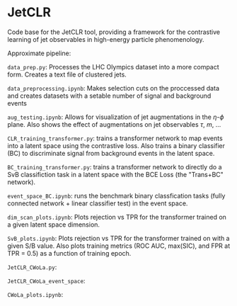 # JetCLR
Code base for the JetCLR tool, providing a framework for the contrastive learning of jet observables in high-energy particle phenomenology.


Approximate pipeline:

```data_prep.py```: Processes the LHC Olympics dataset into a more compact form. Creates a text file of clustered jets.

```data_preprocessing.ipynb```: Makes selection cuts on the proccessed data and creates datasets with a setable number of signal and background events

```aug_testing.ipynb```: Allows for visualization of jet augmentations in the $\eta$-$\phi$ plane. Also shows the effect of augmentations on jet observables $\tau$, $m$, ...

```CLR_training_transformer.py```: trains a transformer network to map events into a latent space using the contrastive loss. Also trains a binary classifier (BC) to discriminate signal from background events in the latent space.

```BC_training_transformer.py```: trains a transformer network to directly do a SvB classifiction task in a latent space with the BCE Loss (the "Trans+BC" network).

```event_space_BC.ipynb```: runs the benchmark binary classfication tasks (fully connected network + linear classifier test) in the event space.

```dim_scan_plots.ipynb```: Plots rejection vs TPR for the transformer trained on a given latent space dimension.

```SvB_plots.ipynb```: Plots rejection vs TPR for the transformer trained on with a given S/B value. Also plots training metrics (ROC AUC, max(SIC), and FPR at TPR = 0.5) as a function of training epoch.

```JetCLR_CWoLa.py```:

```JetCLR_CWoLa_event_space```:

```CWoLa_plots.ipynb```: 
